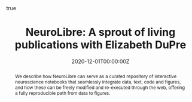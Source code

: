---
abstract: We describe how NeuroLibre can serve as a curated repository of interactive neuroscience notebooks that seamlessly integrate data, text, code and figures, and how these can be freely modified and re-executed through the web, offering a fully reproducible path from data to figures.
all_day: false
authors: []
date: "2020-12-01T00:00:00Z"
date_end: ""
event: Neuro-Gairdner Open Science in Action Symposium 2020
event_url: https://www.rbiq-qbin.qc.ca/article404-SciComm-Seminar-Series-2021
featured: false
image:
  caption: ""
  focal_point: Right
links:
location: Virtual
math: true
projects: []
publishDate: "2020-12-01T00:00:00Z"
slides: ""
summary: ""
tags: []
title: "NeuroLibre: A sprout of living publications with Elizabeth DuPre"
url_code: "https://github.com/neurolibre"
url_pdf: ""
url_slides: "https://zenodo.org/record/4268870"
url_video: "https://www.youtube.com/watch?v=ATFrJa1LMwo"
invited: true
---